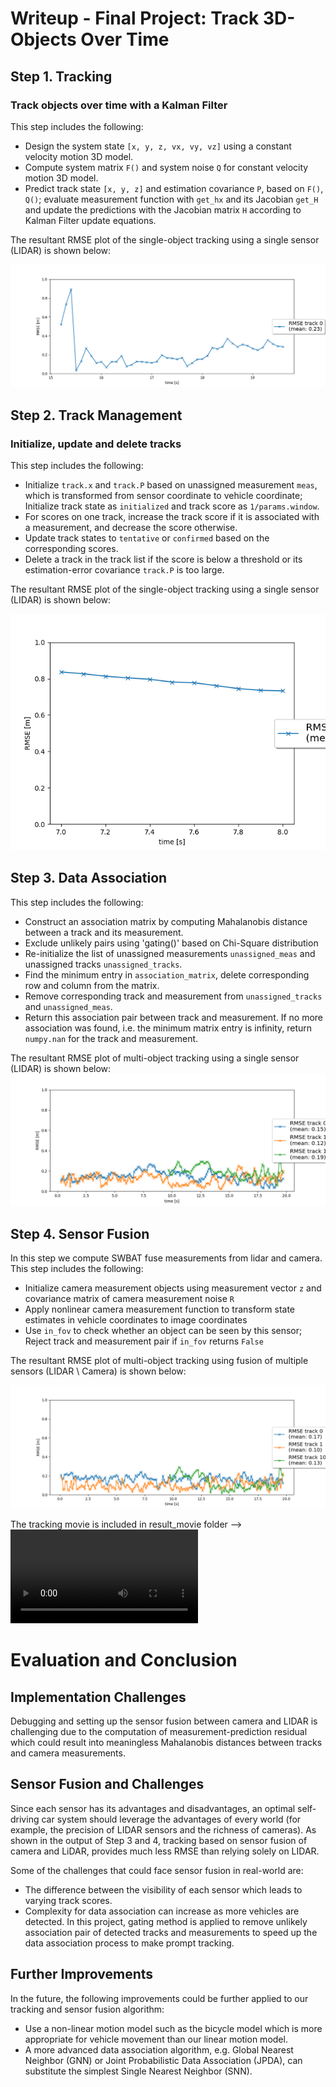 # Writeup - Final Project: Track 3D-Objects Over Time

## Step 1. Tracking

### Track objects over time with a Kalman Filter

This step includes the following:
* Design the system state `[x, y, z, vx, vy, vz]` using a constant velocity motion 3D model.
* Compute system matrix `F()` and system noise `Q` for constant velocity motion 3D model.
* Predict track state `[x, y, z]` and estimation covariance `P`, based on `F()`, `Q()`; evaluate measurement function with `get_hx` and its Jacobian `get_H` and update the predictions with the Jacobian matrix `H` according to Kalman Filter update equations.

The resultant RMSE plot of the single-object tracking using a single sensor (LIDAR) is shown below:

![img4](results/RMSE_1.png)

## Step 2. Track Management
### Initialize, update and delete tracks

This step includes the following:
* Initialize `track.x` and `track.P` based on unassigned measurement `meas`, which is transformed from sensor coordinate to vehicle coordinate; Initialize track state as `initialized` and track score as `1/params.window`.
* For scores on one track, increase the track score if it is associated with a measurement, and decrease the score otherwise.
* Update track states to `tentative` or `confirmed` based on the corresponding scores.
* Delete a track in the track list if the score is below a threshold or its estimation-error covariance `track.P` is too large.

The resultant RMSE plot of the single-object tracking using a single sensor (LIDAR) is shown below:

![img16](results/RMSE_2.png)

## Step 3. Data Association

This step includes the following:
* Construct an association matrix by computing Mahalanobis distance between a track and its measurement.
* Exclude unlikely pairs using 'gating()' based on Chi-Square distribution
* Re-initialize the list of unassigned measurements `unassigned_meas` and unassigned tracks `unassigned_tracks`.
* Find the minimum entry in `association_matrix`, delete corresponding row and column from the matrix.
* Remove corresponding track and measurement from `unassigned_tracks` and `unassigned_meas`.
* Return this association pair between track and measurement. If no more association was found, i.e. the minimum matrix entry is infinity, return `numpy.nan` for the track and measurement.

The resultant RMSE plot of multi-object tracking using a single sensor (LIDAR) is shown below:
![img19](results/RMSE_3.png)

## Step 4. Sensor Fusion

In this step we compute SWBAT fuse measurements from lidar and camera.
This step includes the following:
* Initialize camera measurement objects using measurement vector `z` and covariance matrix of camera measurement noise `R`
* Apply nonlinear camera measurement function to transform state estimates in vehicle coordinates to image coordinates
* Use `in_fov` to check whether an object can be seen by this sensor; Reject track and measurement pair if `in_fov` returns `False`

The resultant RMSE plot of multi-object tracking using fusion of multiple sensors (LIDAR \ Camera) is shown below:

![img20](results/RMSE_multisensor.png)

The tracking movie is included in result_movie folder --> ![movie](result_movie/my_tracking_results.avi)


# Evaluation and Conclusion

## Implementation Challenges
Debugging and setting up the sensor fusion between camera and LIDAR is challenging due to the computation of measurement-prediction residual which could result into meaningless Mahalanobis distances between tracks and camera measurements.

## Sensor Fusion and Challenges
Since each sensor has its advantages and disadvantages, an optimal self-driving car system should leverage the advantages of every world (for example, the precision of LIDAR sensors and the richness of cameras). As shown in the output of Step 3 and 4, tracking based on sensor fusion of camera and LiDAR, provides much less RMSE than relying solely on LIDAR.

Some of the challenges that could face sensor fusion in real-world are:
* The difference between the visibility of each sensor which leads to varying track scores. 
* Complexity for data association can increase as more vehicles are detected. In this project, gating method is applied to remove unlikely association pair of detected tracks and measurements to speed up the data association process to make prompt tracking.

## Further Improvements

In the future, the following improvements could be further applied to our tracking and sensor fusion algorithm:
* Use a non-linear motion model such as the bicycle model which is more appropriate for vehicle movement than our linear motion model.
* A more advanced data association algorithm, e.g. Global Nearest Neighbor (GNN) or Joint Probabilistic Data Association (JPDA), can substitute the simplest Single Nearest Neighbor (SNN).
